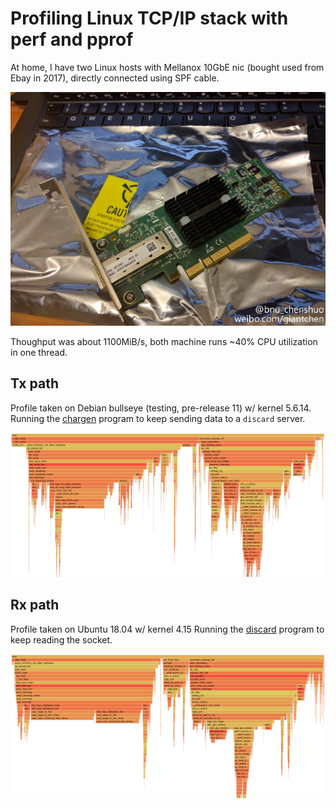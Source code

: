 # Profiling Linux TCP/IP stack with perf and pprof

At home, I have two Linux hosts with Mellanox 10GbE nic (bought used from Ebay in 2017),
directly connected using SPF cable.

![10gbe](img/10gbe.jpg)

Thoughput was about 1100MiB/s, both machine runs ~40% CPU utilization in one thread.

## Tx path

Profile taken on Debian bullseye (testing, pre-release 11) w/ kernel 5.6.14.
Running the [chargen](https://github.com/chenshuo/recipes/blob/master/tpc/bin/chargen.cc) program
to keep sending data to a `discard` server.

[![chargen](img/profile-chargen.png)](img/profile-chargen.html)

## Rx path

Profile taken on Ubuntu 18.04 w/ kernel 4.15
Running the [discard](https://github.com/chenshuo/recipes/blob/master/tpc/bin/discard.cc) program
to keep reading the socket.

[![discard](img/profile-discard.png)](img/profile-discard.html)
